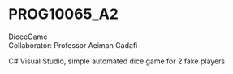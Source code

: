 # PROG10065_A2

DiceeGame  
Collaborator: Professor Aeiman Gadafi  

C# Visual Studio, simple automated dice game for 2 fake players
